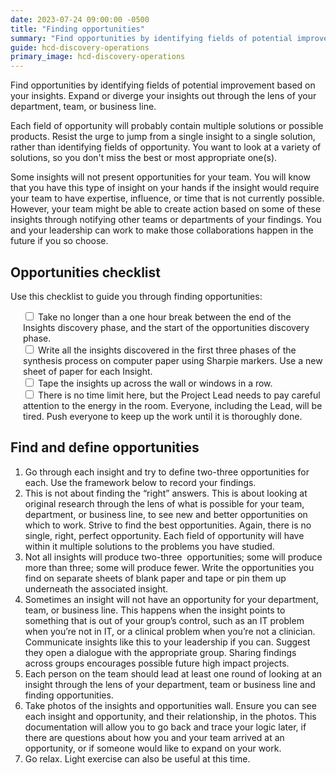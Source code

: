 ```yaml
---
date: 2023-07-24 09:00:00 -0500
title: "Finding opportunities"
summary: "Find opportunities by identifying fields of potential improvement based on your insights."
guide: hcd-discovery-operations
primary_image: hcd-discovery-operations
---
```

Find opportunities by identifying fields of potential improvement based on your insights. Expand or diverge your insights out through the lens of your department, team, or business line.

Each field of opportunity will probably contain multiple solutions or possible products. Resist the urge to jump from a single insight to a single solution, rather than identifying fields of opportunity. You want to look at a variety of solutions, so you don't miss the best or most appropriate one(s).

Some insights will not present opportunities for your team. You will know that you have this type of insight on your hands if the insight would require your team to have expertise, influence, or time that is not currently possible. However, your team might be able to create action based on some of these insights through notifying other teams or departments of your findings. You and your leadership can work to make those collaborations happen in the future if you so choose.


## Opportunities checklist

Use this checklist to guide you through finding opportunities:
<div style="margin-left: 20px">
<input id="break" type="checkbox">
<label for="break">Take no longer than a one hour break between the end of the Insights discovery phase, and the start of the opportunities discovery phase.
</label><br>
<input id="write" type="checkbox">
<label for="write">Write all the insights discovered in the first three phases of the synthesis process on computer paper using Sharpie markers. Use a new sheet of paper for each Insight.
</label><br>
<input id="tape" type="checkbox">
<label for="tape">Tape the insights up across the wall or windows in a row.
</label><br>
<input id="limit" type="checkbox">
<label for="limit">There is no time limit here, but the Project Lead needs to pay careful attention to the energy in the room. Everyone, including the Lead, will be tired. Push everyone to keep up the work until it is thoroughly done.
</label><br>
</div>

## Find and define opportunities

1. Go through each insight and try to define two-three opportunities for each. Use the framework below to record your findings.
2. This is not about finding the “right” answers. This is about looking at original research through the lens of what is possible for your team, department, or business line, to see new and better opportunities on which to work. Strive to find the best opportunities. Again, there is no single, right, perfect opportunity. Each field of opportunity will have within it multiple solutions to the problems you have studied.
3. Not all insights will produce two-three  opportunities; some will produce more than three; some will produce fewer. Write the opportunities you find on separate sheets of blank paper and tape or pin them up underneath the associated insight.
4. Sometimes an insight will not have an opportunity for your department, team, or business line. This happens when the insight points to something that is out of your group’s control, such as an IT problem when you’re not in IT, or a clinical problem when you’re not a clinician. Communicate insights like this to your leadership if you can. Suggest they open a dialogue with the appropriate group. Sharing findings across groups encourages possible future high impact projects.
5. Each person on the team should lead at least one round of looking at an insight through the lens of your department, team or business line and finding opportunities.
6. Take photos of the insights and opportunities wall. Ensure you can see each insight and opportunity, and their relationship, in the photos. This documentation will allow you to go back and trace your logic later, if there are questions about how you and your team arrived at an opportunity, or if someone would like to expand on your work.
7. Go relax. Light exercise can also be useful at this time.
